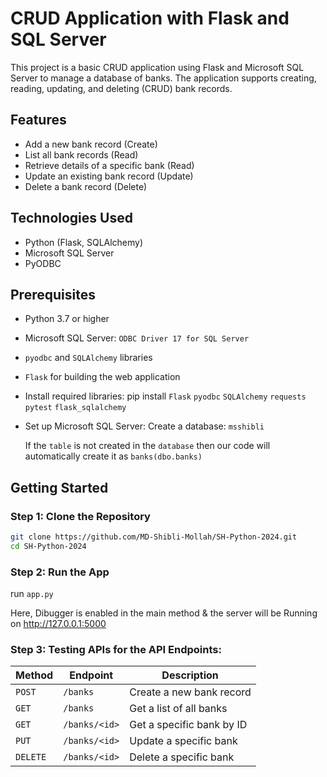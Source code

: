 # CRUD Application with Flask and SQL Server

This project is a basic CRUD application using Flask and Microsoft SQL Server to manage a database of banks. The application supports creating, reading, updating, and deleting (CRUD) bank records. 

## Features
- Add a new bank record (Create)
- List all bank records (Read)
- Retrieve details of a specific bank (Read)
- Update an existing bank record (Update)
- Delete a bank record (Delete)

## Technologies Used
- Python (Flask, SQLAlchemy)
- Microsoft SQL Server
- PyODBC

## Prerequisites
- Python 3.7 or higher
- Microsoft SQL Server: `ODBC Driver 17 for SQL Server`
- `pyodbc` and `SQLAlchemy` libraries
- `Flask` for building the web application
- Install required libraries:
    pip install `Flask` `pyodbc` `SQLAlchemy` `requests` `pytest` `flask_sqlalchemy`

- Set up Microsoft SQL Server: Create a database: `msshibli`

  If the `table` is not created in the `database` then our code will automatically create it as `banks(dbo.banks)`

## Getting Started

### Step 1: Clone the Repository
```bash
git clone https://github.com/MD-Shibli-Mollah/SH-Python-2024.git
cd SH-Python-2024
```
### Step 2: Run the App
run `app.py`

Here, Dibugger is enabled in the main method & the server will be Running on http://127.0.0.1:5000

### Step 3: Testing APIs for the API Endpoints:
| Method | Endpoint       | Description               |
|--------|----------------|---------------------------|
| `POST`   | `/banks`         | Create a new bank record  |
| `GET`    | `/banks`        | Get a list of all banks   |
| `GET`    | `/banks/<id>`    | Get a specific bank by ID |
| `PUT`    | `/banks/<id>`    | Update a specific bank    |
| `DELETE` | `/banks/<id>`    | Delete a specific bank    |